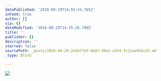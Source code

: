 ```yaml
---
datePublished: '2016-08-29T14:55:41.765Z'
inFeed: true
author: []
via: {}
dateModified: '2016-08-29T14:55:26.790Z'
title: ''
publisher: {}
description: ''
starred: false
sourcePath: _posts/2016-08-29-2e5677e3-9a97-49a1-a334-fc11ae954cd3.md
_type: Blurb

---
```

![](https://the-grid-user-content.s3-us-west-2.amazonaws.com/9470b590-8cf7-4ba0-ba50-6336b18c46c0.jpg)